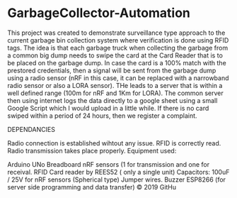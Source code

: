 # GarbageCollector-Automation

This project was created to demonstrate surveillance type approach to the current garbage bin collection system where verification is done using RFID tags. The idea is that each garbage truck when collecting the garbage from a common big dump needs to swipe the card at the Card Reader that is to be placed on the garbage dump. In case the card is a 100% match with the prestored credentials, then a signal will be sent from the garbage dump using a radio sensor (nRF in this case, it can be replaced with a narrowband radio sensor or also a LORA sensor). THe leads to a server that is within a well defined range (100m for nRF and 1Km for LORA). The common server then using internet logs the data directly to a google sheet using a small Google Script which I would upload in a little while. If there is no card swiped within a period of 24 hours, then we register a complaint.

DEPENDANCIES

Radio connection is established wihtout any issue.
RFID is correctly read.
Radio transmission takes place properly.
Equipment used:

Arduino UNo
Breadboard
nRF sensors (1 for transmission and one for receival.
RFID Card reader by REES52 ( only a single unit)
Capacitors: 100uF / 25V for nRF sensors (Spherical type)
Jumper wires.
Buzzer
ESP8266 (for server side programming and data transfer)
© 2019 GitHu
